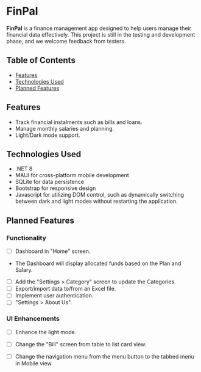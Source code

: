# FinPal

**FinPal** is a finance management app designed to help users manage their financial data effectively. This project is still in the testing and development phase, and we welcome feedback from testers.

## Table of Contents
- [Features](#features)
- [Technologies Used](#technologies-used)
- [Planned Features](#planned-features)

## Features
- Track financial instalments such as bills and loans.
- Manage monthly salaries and planning.
- Light/Dark mode support.


## Technologies Used
- .NET 8
- MAUI for cross-platform mobile development
- SQLite for data persistence
- Bootstrap for responsive design
- Javascript for utilizing DOM control, such as dynamically switching between dark and light modes without restarting the application.

## Planned Features

### Functionality
- [ ] Dashboard in "Home" screen.
- The Dashboard will display allocated funds based on the Plan and Salary.
- [ ] Add the "Settings > Category" screen to update the Categories.
- [ ] Export/import data to/from an Excel file.
- [ ] Implement user authentication.
- [ ] "Settings > About Us".
      
### UI Enhancements
- [ ] Enhance the light mode.
- [ ] Change the "Bill" screen from table to list card view.
- [ ] Change the navigation menu from the menu button to the tabbed menu in Mobile view.


